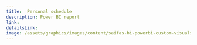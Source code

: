 ```yaml
---
title:  Personal schedule
description: Power BI report
link:
detailsLink:
image: /assets/graphics/images/content/saifas-bi-powerbi-custom-visuals/saifas-bi-pbi-cv-calendar-300px-300px.png
---
```

